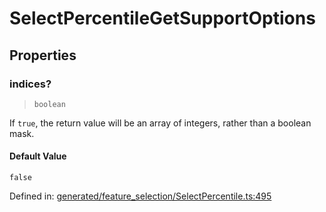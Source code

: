 # SelectPercentileGetSupportOptions

## Properties

### indices?

> `boolean`

If `true`, the return value will be an array of integers, rather than a boolean mask.

#### Default Value

`false`

Defined in:  [generated/feature\_selection/SelectPercentile.ts:495](https://github.com/transitive-bullshit/scikit-learn-ts/blob/92ab806/packages/sklearn/src/generated/feature_selection/SelectPercentile.ts#L495)
